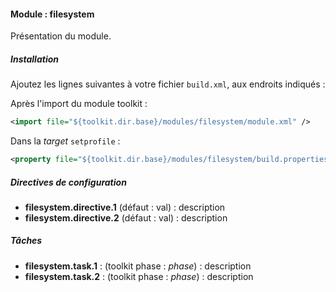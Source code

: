 #### Module : filesystem

Présentation du module.

##### Installation

Ajoutez les lignes suivantes à votre fichier ```build.xml```, aux endroits indiqués :

Après l'import du module toolkit :
 ```xml
 <import file="${toolkit.dir.base}/modules/filesystem/module.xml" />
 ```

Dans la *target* ```setprofile``` :
```xml
<property file="${toolkit.dir.base}/modules/filesystem/build.properties" />
```

##### Directives de configuration

* **filesystem.directive.1** (défaut : val) : description
* **filesystem.directive.2** (défaut : val) : description

##### Tâches

* **filesystem.task.1** : (toolkit phase : *phase*) : description
* **filesystem.task.2** : (toolkit phase : *phase*) : description
